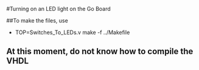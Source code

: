 #Turning on an LED light on the Go Board

##To make the files, use
- TOP=Switches_To_LEDs.v make -f ../Makefile

## At this moment, do not know how to compile the VHDL
